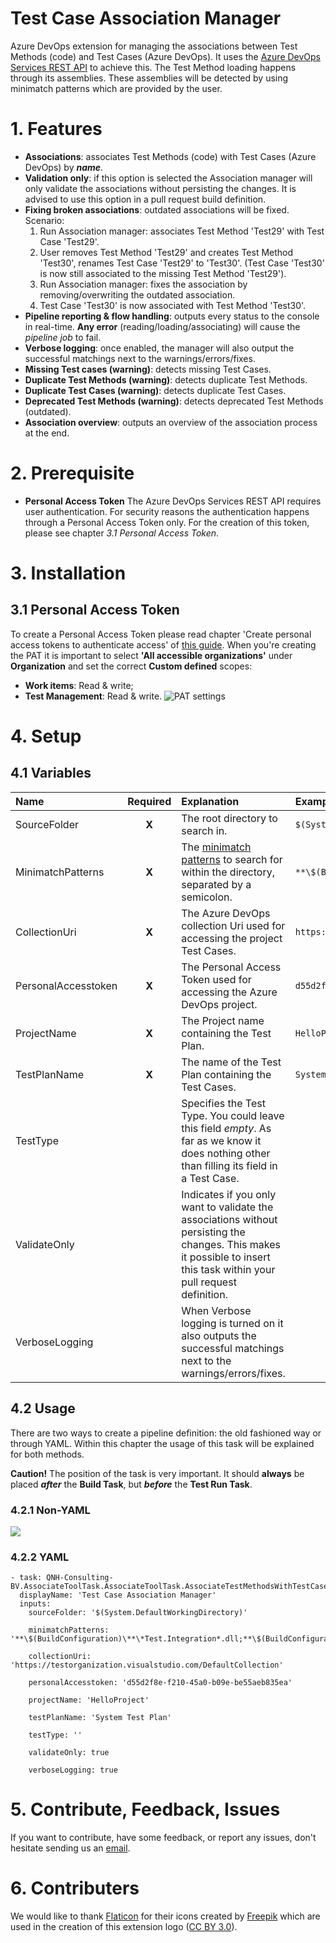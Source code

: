 # Test Case Association Manager
Azure DevOps extension for managing the associations between Test Methods (code) and Test Cases (Azure DevOps). It uses the [Azure DevOps Services REST API] to achieve this. The Test Method loading happens through its assemblies. These assemblies will be detected by using minimatch patterns which are provided by the user.

# 1. Features
* **Associations**: associates Test Methods (code) with Test Cases (Azure DevOps) by ***name***.
* **Validation only**: if this option is selected the Association manager will only validate the associations without persisting the changes. It is advised to use this option in a pull request build definition. 
* **Fixing broken associations**: outdated associations will be fixed.
  Scenario: 
  1. Run Association manager: associates Test Method 'Test29' with Test Case 'Test29'.
  2. User removes Test Method 'Test29' and creates Test Method 'Test30', renames Test Case 'Test29' to 'Test30'. (Test Case 'Test30' is now still associated to the missing Test Method 'Test29'). 
  3. Run Association manager: fixes the association by removing/overwriting the outdated association.
  4. Test Case 'Test30' is now associated with Test Method 'Test30'.
* **Pipeline reporting & flow handling**: outputs every status to the console in real-time. **Any error** (reading/loading/associating) will cause the *pipeline job* to fail.
* **Verbose logging**: once enabled, the manager will also output the successful matchings next to the warnings/errors/fixes.
* **Missing Test cases (warning)**: detects missing Test Cases.
* **Duplicate Test Methods (warning)**: detects duplicate Test Methods.
* **Duplicate Test Cases (warning)**: detects duplicate Test Cases.
* **Deprecated Test Methods (warning)**: detects deprecated Test Methods (outdated).
* **Association overview**: outputs an overview of the association process at the end.

# 2. Prerequisite
* **Personal Access Token** 
The Azure DevOps Services REST API requires user authentication. For security reasons the authentication happens through a Personal Access Token only. For the creation of this token, please see chapter *3.1 Personal Access Token*.

# 3. Installation
## 3.1 Personal Access Token
To create a Personal Access Token please read chapter 'Create personal access tokens to authenticate access' of [this guide]. When you're creating the PAT it is important to select **'All accessible organizations'** under **Organization** and set the correct **Custom defined** scopes:
* **Work items**: Read & write; 
* **Test Management**: Read & write.
![PAT settings](https://image.frl/i/s3blya3zo18bvzyh.png)

# 4. Setup
## 4.1 Variables
| Name | Required | Explanation | Example |
| :--- | :---: | :--- | :--- |
| SourceFolder | **X**  | The root directory to search in. | ``` $(System.DefaultWorkingDirectory) ``` |
| MinimatchPatterns | **X** | The [minimatch patterns] to search for within the directory, separated by a semicolon. | ``` **\$(BuildConfiguration)\**\*Test.Integration*.dll;**\$(BuildConfiguration)\**\*Test.Unit*.dll;!**\obj\** ``` |
| CollectionUri | **X** | The Azure DevOps collection Uri used for accessing the project Test Cases. | ``` https://testorganization.visualstudio.com/DefaultCollection ``` |
| PersonalAccesstoken | **X** | The Personal Access Token used for accessing the Azure DevOps project. | ``` d55d2f8e-f210-45a0-b09e-be55aeb835ea ``` |
| ProjectName | **X** | The Project name containing the Test Plan. | ``` HelloProject ``` |
| TestPlanName | **X** | The name of the Test Plan containing the Test Cases. | ``` System Test Plan ``` |
| TestType |  | Specifies the Test Type. You could leave this field *empty*. As far as we know it does nothing other than filling its field in a Test Case. |  |
| ValidateOnly |  | Indicates if you only want to validate the associations without persisting the changes. This makes it possible to insert this task within your pull request definition. |  |
| VerboseLogging |  | When Verbose logging is turned on it also outputs the successful matchings next to the warnings/errors/fixes. |  |

## 4.2 Usage
There are two ways to create a pipeline definition: the old fashioned way or through YAML. Within this chapter the usage of this task will be explained for both methods.

**Caution!** The position of the task is very important. It should **always** be placed ***after*** the **Build Task**, but ***before*** the **Test Run Task**.

### 4.2.1 Non-YAML
![](https://image.frl/i/kkd7f6foylr083sz.png)

### 4.2.2 YAML
```
- task: QNH-Consulting-BV.AssociateToolTask.AssociateToolTask.AssociateTestMethodsWithTestCases@1
  displayName: 'Test Case Association Manager'
  inputs:
    sourceFolder: '$(System.DefaultWorkingDirectory)'

    minimatchPatterns: '**\$(BuildConfiguration)\**\*Test.Integration*.dll;**\$(BuildConfiguration)\**\*Test.Unit*.dll;!**\obj\**'

    collectionUri: 'https://testorganization.visualstudio.com/DefaultCollection'

    personalAccesstoken: 'd55d2f8e-f210-45a0-b09e-be55aeb835ea'

    projectName: 'HelloProject'

    testPlanName: 'System Test Plan'

    testType: ''

    validateOnly: true

    verboseLogging: true
```

# 5. Contribute, Feedback, Issues
If you want to contribute, have some feedback, or report any issues, don't hesitate sending us an [email]. 

# 6. Contributers
We would like to thank [Flaticon] for their icons created by [Freepik] which are used in the creation of this extension logo ([CC BY 3.0]).


[//]: # (Reference links placement)
   [Azure DevOps Services REST API]: <https://docs.microsoft.com/en-us/rest/api/azure/devops/>
   [this guide]: <https://docs.microsoft.com/nl-nl/azure/devops/organizations/accounts/use-personal-access-tokens-to-authenticate?view=vsts>
   [minimatch patterns]: <https://docs.microsoft.com/en-us/azure/devops/pipelines/tasks/file-matching-patterns?view=vsts>
   [email]: <mailto:visualstudio@qnh.nl>
   [Freepik]: <https://www.freepik.com/>
   [Flaticon]: <https://www.flaticon.com>
   [CC BY 3.0]: <http://creativecommons.org/licenses/by/3.0/>
